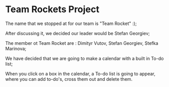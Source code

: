 # Team Rockets Project

The name that we stopped at for our team is "Team Rocket" :);

After discussing it, we decided our leader would be Stefan Georgiev;

The member ot Team Rocket are :
    Dimityr Vutov,
    Stefan Georgiev,
    Stefka Marinova;
    
We have decided that we are going to make a calendar with a built in To-do list;

When you click on a box in the calendar, a To-do list is going to appear, where you can add to-do's, cross them out and delete them.

